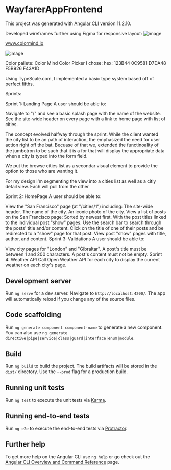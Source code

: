 # WayfarerAppFrontend

This project was generated with [Angular CLI](https://github.com/angular/angular-cli) version 11.2.10.

Developed wireframes further using Figma for responsive layout:
![image](https://user-images.githubusercontent.com/28934521/117042094-298a3d80-acd1-11eb-86aa-b8a644026ad8.png)



www.colormind.io

![image](https://user-images.githubusercontent.com/28934521/117056450-eedcd100-ace1-11eb-9d9d-92358d9f5d64.png)

Color pallete:
Color Mind Color Picker I chose:
hex: 123B44
0C9581
D7DA48
F5B926
F43A1D

Using TypeScale.com, I implemented a basic type system based off of perfect fifths.

Sprints:

Sprint 1: Landing Page
A user should be able to:

Navigate to "/" and see a basic splash page with the name of the website.
See the site-wide header on every page with a link to home page with list of cities.

The concept evolved halfway through the sprint. While the client wanted the 
city list to be an path of interaction, the emphasized the need for user 
action right off the bat. Becuase of that we, extended the functinoality of 
the jumbotron to be such that it is a for that will display the appropriate 
data when a city is typed into the form field.

We put the browse cities list as a secondar visual element to provide the 
option to those who are wanting it.

For my design i'm segmenting the view into a cities list as well as a citiy 
detail view. Each will pull from the other


Sprint 2: HomePage
A user should be able to:

View the "San Francisco" page (at "/cities/1") including:
The site-wide header.
The name of the city.
An iconic photo of the city.
View a list of posts on the San Francisco page:
Sorted by newest first.
With the post titles linked to the individual post "show" pages.
Use the search bar to search through the posts' title and/or content.
Click on the title of one of their posts and be redirected to a "show" page for that post.
View post "show" pages with title, author, and content.
Sprint 3: Validations
A user should be able to:

View city pages for "London" and "Gibraltar".
A post's title must be between 1 and 200 characters.
A post's content must not be empty.
Sprint 4: Weather API
Call Open Weather API for each city to display the current weather on each city's page.

## Development server

Run `ng serve` for a dev server. Navigate to `http://localhost:4200/`. The app will automatically reload if you change any of the source files.

## Code scaffolding

Run `ng generate component component-name` to generate a new component. You can also use `ng generate directive|pipe|service|class|guard|interface|enum|module`.

## Build

Run `ng build` to build the project. The build artifacts will be stored in the `dist/` directory. Use the `--prod` flag for a production build.

## Running unit tests

Run `ng test` to execute the unit tests via [Karma](https://karma-runner.github.io).

## Running end-to-end tests

Run `ng e2e` to execute the end-to-end tests via [Protractor](http://www.protractortest.org/).

## Further help

To get more help on the Angular CLI use `ng help` or go check out the [Angular CLI Overview and Command Reference](https://angular.io/cli) page.
